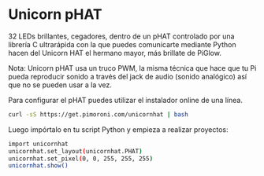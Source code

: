 <!--
---
name: Unicorn pHAT
class: board
type: led
formfactor: pHAT
manufacturer: Pimoroni
description: 32 blindingly bright RGB LEDs on a single pHAT
url: http://shop.pimoroni.com/products/unicorn-phat
github: https://github.com/pimoroni/unicornhat
buy: http://shop.pimoroni.com/products/unicorn-phat
image: 'unicorn-phat.png'
pincount: 40
eeprom: yes
power:
  '2':
ground:
  '6':
  '9':
  '14':
  '20':
  '25':
  '30':
  '34':
  '39':
pin:
  '12':
    name: Data
    direction: output
    mode: pwm
    active: high
    description: WS2812 Data
install:
  'apt':
    - 'python-dev'
    - 'python3-dev'
  'python':
    - 'unicornhat'
  'python3':
    - 'unicornhat'
-->
# Unicorn pHAT

32 LEDs brillantes, cegadores, dentro de un pHAT controlado por una librería C ultrarápida con la que puedes comunicarte mediante Python hacen del Unicorn HAT el hermano mayor, más brillate de PiGlow.

Nota: Unicorn pHAT usa un truco PWM, la misma técnica que hace que tu Pi pueda reproducir sonido a través del jack de audio (sonido analógico) así que no se pueden usar a la vez.

Para configurar el pHAT puedes utilizar el instalador online de una línea.

```bash
curl -sS https://get.pimoroni.com/unicornhat | bash
```

Luego impórtalo en tu script Python y empieza a realizar proyectos:

```bash
import unicornhat
unicornhat.set_layout(unicornhat.PHAT)
unicornhat.set_pixel(0, 0, 255, 255, 255)
unicornhat.show()
```
